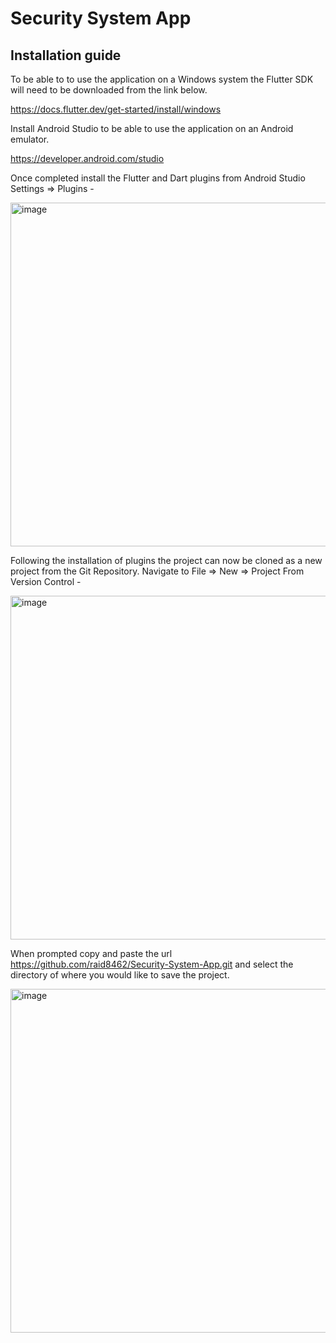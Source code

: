 # Security System App

## Installation guide

To be able to to use the application on a Windows system the Flutter SDK will need to be downloaded from the link below.

https://docs.flutter.dev/get-started/install/windows

Install Android Studio to be able to use the application on an Android emulator.

https://developer.android.com/studio

Once completed install the Flutter and Dart plugins from Android Studio Settings => Plugins - 

<img width="550" alt="image" src="https://github.com/raid8462/Security-System-App/assets/73480311/d886b6dc-4a9d-4ee2-8b49-24d1338e4953">

Following the installation of plugins the project can now be cloned as a new project from the Git Repository. Navigate to File => New => Project From Version Control - 

<img width="550" alt="image" src="https://github.com/raid8462/Security-System-App/assets/73480311/a59dc4be-2fe3-4c49-b187-ee63d817f000">

When prompted copy and paste the url https://github.com/raid8462/Security-System-App.git and select the directory of where you would like to save the project.

<img width="550" alt="image" src="https://github.com/raid8462/Security-System-App/assets/73480311/af8ad995-1f0a-47c1-ad5e-b31f8906c1a0">

